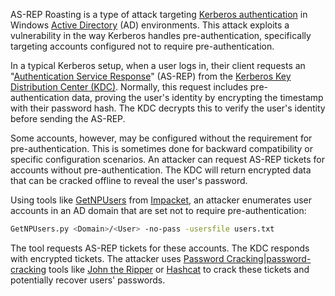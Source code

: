AS-REP Roasting is a type of attack targeting [Kerberos authentication]() in Windows [Active Directory]() (AD) environments. This attack exploits a vulnerability in the way Kerberos handles pre-authentication, specifically targeting accounts configured not to require pre-authentication.

In a typical Kerberos setup, when a user logs in, their client requests an "[Authentication Service Response]()" (AS-REP) from the [Kerberos Key Distribution Center (KDC)](). Normally, this request includes pre-authentication data, proving the user's identity by encrypting the timestamp with their password hash. The KDC decrypts this to verify the user's identity before sending the AS-REP.

Some accounts, however, may be configured without the requirement for pre-authentication. This is sometimes done for backward compatibility or specific configuration scenarios. An attacker can request AS-REP tickets for accounts without pre-authentication. The KDC will return encrypted data that can be cracked offline to reveal the user's password.

Using tools like [GetNPUsers]() from [Impacket](), an attacker enumerates user accounts in an AD domain that are set not to require pre-authentication:

```bash
GetNPUsers.py <Domain>/<User> -no-pass -usersfile users.txt
```

The tool requests AS-REP tickets for these accounts. The KDC responds with encrypted tickets. The attacker uses [Password Cracking|password-cracking]() tools like [John the Ripper]() or [Hashcat]() to crack these tickets and potentially recover users' passwords.

